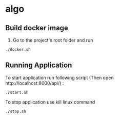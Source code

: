 # algo



Build docker image
------------------

1. Go to the project's root folder and run

```
./docker.sh
```

Running Application
------------------------

To start application run following script (Then open http://localhost:8000/api/) :

```
./start.sh
```

To stop application use kill linux command

```
./stop.sh
```

